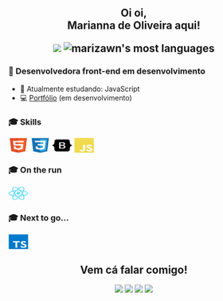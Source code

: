 
 <h2 align="center"> Oi oi, <br> Marianna de Oliveira aqui! </p>


<img height="150em" src="https://github-readme-stats.vercel.app/api?username=marianna-de-oliveira&show_icons=true&theme=jolly&layout=compact&hide_border=true&include_all_commits=true&count_private=true"/>
<img height="150em" src="https://github-readme-stats.vercel.app/api/top-langs/?username=marianna-de-oliveira&layout=compact&theme=jolly&hide_border=true" alt="marizawn's most languages"/>


### 🚧 Desenvolvedora front-end em desenvolvimento 
- 🌱 Atualmente estudando: JavaScript
- 💻 <a href="https://marianna-de-oliveira.vercel.app/">Portfólio</a> (em desenvolvimento)
    
### 🎓 Skills
<div>  
<img align="center" alt="mari-html" height="30" width="40" src="https://raw.githubusercontent.com/devicons/devicon/master/icons/html5/html5-original.svg">  
<img align="center" alt="mari-css" height="30" width="40" src="https://raw.githubusercontent.com/devicons/devicon/master/icons/css3/css3-original.svg">  
<img align="center" alt="mari-bootstrap" height="30" width="40" src="https://raw.githubusercontent.com/devicons/devicon/master/icons/bootstrap/bootstrap-plain.svg" />
<img align="center" alt="mari-js" height="30" width="40" src="https://raw.githubusercontent.com/devicons/devicon/master/icons/javascript/javascript-plain.svg">
</div>

### 🎓 On the run
<div>
<img align="center" alt="mari-react" height="30" width="40" src="https://raw.githubusercontent.com/devicons/devicon/master/icons/react/react-original.svg">
</div>
 
 ### 🎓 Next to go...
 <div>
 <img align="center" alt="mari-ts" height="30" width="40" src="https://raw.githubusercontent.com/devicons/devicon/master/icons/typescript/typescript-plain.svg">
 </div>
 
 
 
<h2 align="center">Vem cá falar comigo!</h2> 
<p align="center">
 <a href="https://twitter.com/_marizawnn"><img src="https://img.shields.io/badge/twitter-%231DA1F2.svg?&style=for-the-badge&logo=twitter&logoColor=white" height=30></a> 
 <a href="https://www.linkedin.com/in/marianna-de-oliveira/"><img src="https://img.shields.io/badge/linkedin-%230077B5.svg?&style=for-the-badge&logo=linkedin&logoColor=white" height=30></a> 
 <a href="https://www.instagram.com/front.mari/"><img src="https://img.shields.io/badge/instagram-%23E4405F.svg?&style=for-the-badge&logo=instagram&logoColor=white" height=30></a> 
 <a href="mailto:marianna.oad@gmail.com"><img src="https://img.shields.io/badge/Gmail-D14836?style=for-the-badge&logo=gmail&logoColor=white" height=30></a>
</p>
